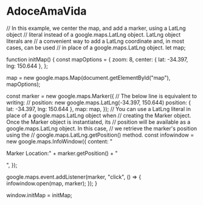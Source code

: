 # AdoceAmaVida

// In this example, we center the map, and add a marker, using a LatLng object
// literal instead of a google.maps.LatLng object. LatLng object literals are
// a convenient way to add a LatLng coordinate and, in most cases, can be used
// in place of a google.maps.LatLng object.
let map;

function initMap() {
  const mapOptions = {
    zoom: 8,
    center: { lat: -34.397, lng: 150.644 },
  };

  map = new google.maps.Map(document.getElementById("map"), mapOptions);

  const marker = new google.maps.Marker({
    // The below line is equivalent to writing:
    // position: new google.maps.LatLng(-34.397, 150.644)
    position: { lat: -34.397, lng: 150.644 },
    map: map,
  });
  // You can use a LatLng literal in place of a google.maps.LatLng object when
  // creating the Marker object. Once the Marker object is instantiated, its
  // position will be available as a google.maps.LatLng object. In this case,
  // we retrieve the marker's position using the
  // google.maps.LatLng.getPosition() method.
  const infowindow = new google.maps.InfoWindow({
    content: "<p>Marker Location:" + marker.getPosition() + "</p>",
  });

  google.maps.event.addListener(marker, "click", () => {
    infowindow.open(map, marker);
  });
}

window.initMap = initMap;
